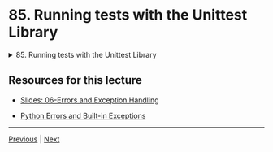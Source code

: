 # 85. Running tests with the Unittest Library

<details>
  <summary> 85. Running tests with the Unittest Library </summary>

-   [Notebook: 04-Unit Testing.ipynb](https://github.com/BloomTech-DS/Complete-Python-3-Bootcamp/blob/master/07-Errors%20and%20Exception%20Handling/04-Unit%20Testing.ipynb)

-   [Codebase: 04-Unit-Testing](../../../codebase/python-camp/07-Errors-and-Exception-Handling/04-Unit-Testing/)

</details> 


## Resources for this lecture


-   [Slides: 06-Errors and Exception Handling](https://docs.google.com/presentation/d/1gIgRGNrE_WBhLxHUHgrEaNB4o4JiIW8Pxp1CVj2M7dQ/edit#slide=id.g2586a91ea0_0_95)


-   [Python Errors and Built-in Exceptions](https://docs.python.org/3/library/exceptions.html)

---

[Previous](./84_Pylint-Overview.md) | [Next](./86_Introduction-to-Milestone-Project-2-Section-Warmup.md)